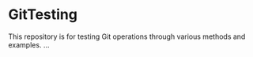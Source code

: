 # GitTesting
This repository is for testing Git operations through various methods and examples.
...
